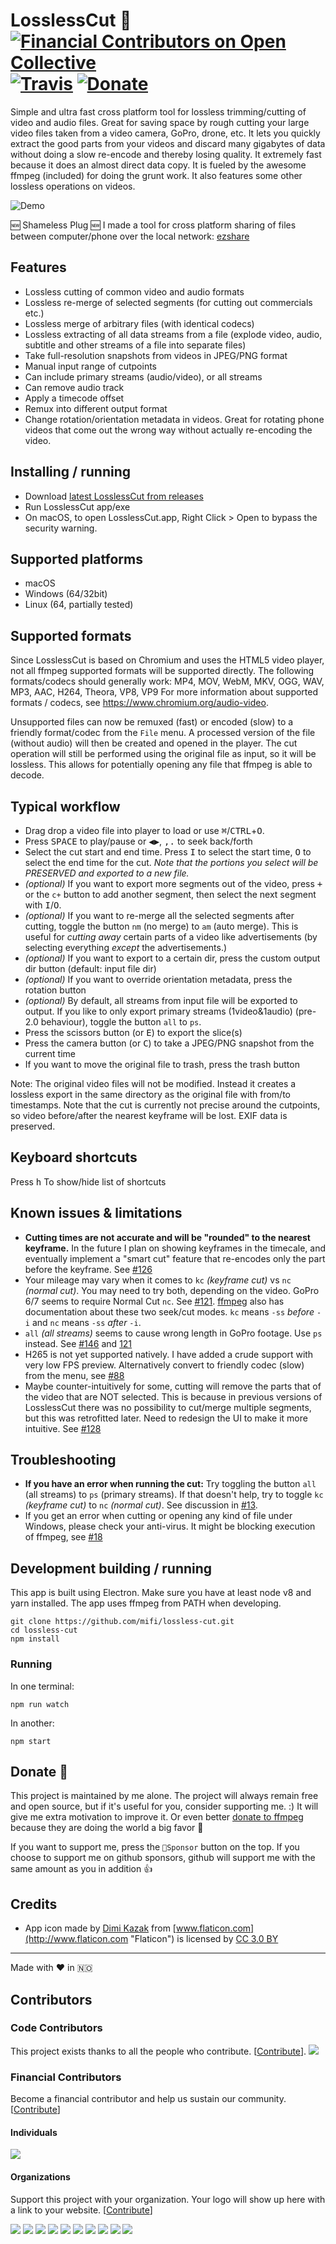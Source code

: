 # LosslessCut 🎥 [![Financial Contributors on Open Collective](https://opencollective.com/losslesscut/all/badge.svg?label=financial+contributors)](https://opencollective.com/losslesscut) [![Travis](https://img.shields.io/travis/mifi/lossless-cut.svg)](https://travis-ci.org/mifi/lossless-cut) [![Donate](https://img.shields.io/badge/Donate-PayPal-green.svg)](https://paypal.me/mifino)

Simple and ultra fast cross platform tool for lossless trimming/cutting of video and audio files. Great for saving space by rough cutting your large video files taken from a video camera, GoPro, drone, etc. It lets you quickly extract the good parts from your videos and discard many gigabytes of data without doing a slow re-encode and thereby losing quality. It extremely fast because it does an almost direct data copy. It is fueled by the awesome ffmpeg (included) for doing the grunt work. It also features some other lossless operations on videos.

![Demo](https://github.com/mifi/gifs/raw/master/2019-01-28-lossless-cut.gif)

🆕 Shameless Plug 🆕 I made a tool for cross platform sharing of files between computer/phone over the local network: [ezshare](https://github.com/mifi/ezshare)


## Features
- Lossless cutting of common video and audio formats
- Lossless re-merge of selected segments (for cutting out commercials etc.)
- Lossless merge of arbitrary files (with identical codecs)
- Lossless extracting of all data streams from a file (explode video, audio, subtitle and other streams of a file into separate files)
- Take full-resolution snapshots from videos in JPEG/PNG format
- Manual input range of cutpoints
- Can include primary streams (audio/video), or all streams
- Can remove audio track
- Apply a timecode offset
- Remux into different output format
- Change rotation/orientation metadata in videos. Great for rotating phone videos that come out the wrong way without actually re-encoding the video.

## Installing / running

- Download [latest LosslessCut from releases](https://github.com/mifi/lossless-cut/releases)
- Run LosslessCut app/exe
- On macOS, to open LosslessCut.app, Right Click > Open to bypass the security warning.

## Supported platforms
- macOS
- Windows (64/32bit)
- Linux (64, partially tested)

## Supported formats

Since LosslessCut is based on Chromium and uses the HTML5 video player, not all ffmpeg supported formats will be supported directly.
The following formats/codecs should generally work: MP4, MOV, WebM, MKV, OGG, WAV, MP3, AAC, H264, Theora, VP8, VP9
For more information about supported formats / codecs, see https://www.chromium.org/audio-video.

Unsupported files can now be remuxed (fast) or encoded (slow) to a friendly format/codec from the `File` menu. A processed version of the file (without audio) will then be created and opened in the player. The cut operation will still be performed using the original file as input, so it will be lossless. This allows for potentially opening any file that ffmpeg is able to decode.


## Typical workflow
- Drag drop a video file into player to load or use <kbd>⌘</kbd>/<kbd>CTRL</kbd>+<kbd>O</kbd>.
- Press <kbd>SPACE</kbd> to play/pause or <kbd>◀</kbd><kbd>▶</kbd>, <kbd>,</kbd><kbd>.</kbd> to seek back/forth
- Select the cut start and end time. Press <kbd>I</kbd> to select the start time, <kbd>O</kbd> to select the end time for the cut. *Note that the portions you select will be PRESERVED and exported to a new file.*
- *(optional)* If you want to export more segments out of the video, press <kbd>+</kbd> or the `c+` button to add another segment, then select the next segment with <kbd>I</kbd>/<kbd>O</kbd>.
- *(optional)* If you want to re-merge all the selected segments after cutting, toggle the button `nm` (no merge) to `am` (auto merge). This is useful for *cutting away* certain parts of a video like advertisements (by selecting everything *except* the advertisements.)
- *(optional)* If you want to export to a certain dir, press the custom output dir button (default: input file dir)
- *(optional)* If you want to override orientation metadata, press the rotation button
- *(optional)* By default, all streams from input file will be exported to output. If you like to only export primary streams (1video&1audio) (pre-2.0 behaviour), toggle the button `all` to `ps`.
- Press the scissors button (or <kbd>E</kbd>) to export the slice(s)
- Press the camera button (or <kbd>C</kbd>) to take a JPEG/PNG snapshot from the current time
- If you want to move the original file to trash, press the trash button

Note: The original video files will not be modified. Instead it creates a lossless export in the same directory as the original file with from/to timestamps. Note that the cut is currently not precise around the cutpoints, so video before/after the nearest keyframe will be lost. EXIF data is preserved.

## Keyboard shortcuts
Press <kbd>h</kbd> To show/hide list of shortcuts

## Known issues & limitations
- **Cutting times are not accurate and will be "rounded" to the nearest keyframe.** In the future I plan on showing keyframes in the timecale, and eventually implement a "smart cut" feature that re-encodes only the part before the keyframe. See [#126](https://github.com/mifi/lossless-cut/issues/126)
- Your mileage may vary when it comes to `kc` *(keyframe cut)* vs `nc` *(normal cut)*. You may need to try both, depending on the video. GoPro 6/7 seems to require Normal Cut `nc`. See [#121](https://github.com/mifi/lossless-cut/issues/121). [ffmpeg](https://trac.ffmpeg.org/wiki/Seeking) also has documentation about these two seek/cut modes. `kc` means `-ss` *before* `-i` and `nc` means `-ss` *after* `-i`.
- `all` *(all streams)* seems to cause wrong length in GoPro footage. Use `ps` instead. See [#146](https://github.com/mifi/lossless-cut/issues/146) and [121](https://github.com/mifi/lossless-cut/issues/121#issuecomment-522196244)
- H265 is not yet supported natively. I have added a crude support with very low FPS preview. Alternatively convert to friendly codec (slow) from the menu, see [#88](https://github.com/mifi/lossless-cut/issues/88)
- Maybe counter-intuitively for some, cutting will remove the parts that of the video that are NOT selected. This is because in previous versions of LosslessCut there was no possibility to cut/merge multiple segments, but this was retrofitted later. Need to redesign the UI to make it more intuitive. See [#128](https://github.com/mifi/lossless-cut/issues/128)

## Troubleshooting

- **If you have an error when running the cut:** Try toggling the button `all` (all streams) to `ps` (primary streams). If that doesn't help, try to toggle `kc` *(keyframe cut)* to `nc` *(normal cut)*. See discussion in [#13](https://github.com/mifi/lossless-cut/pull/13).
- If you get an error when cutting or opening any kind of file under Windows, please check your anti-virus. It might be blocking execution of ffmpeg, see [#18](https://github.com/mifi/lossless-cut/issues/18)

## Development building / running

This app is built using Electron. Make sure you have at least node v8 and yarn installed. The app uses ffmpeg from PATH when developing.
```
git clone https://github.com/mifi/lossless-cut.git
cd lossless-cut
npm install
```

### Running
In one terminal:
```
npm run watch
```
In another:
```
npm start
```

## Donate 🙈

This project is maintained by me alone. The project will always remain free and open source, but if it's useful for you, consider supporting me. :) It will give me extra motivation to improve it. Or even better [donate to ffmpeg](https://www.ffmpeg.org/donations.html) because they are doing the world a big favor 🙏

If you want to support me, press the `💜Sponsor` button on the top. If you choose to support me on github sponsors, github will support me with the same amount as you in addition 👍

## Credits
- App icon made by [Dimi Kazak](http://www.flaticon.com/authors/dimi-kazak "Dimi Kazak") from [www.flaticon.com](http://www.flaticon.com "Flaticon") is licensed by [CC 3.0 BY](http://creativecommons.org/licenses/by/3.0/ "Creative Commons BY 3.0")

---

Made with ❤️ in 🇳🇴

## Contributors

### Code Contributors

This project exists thanks to all the people who contribute. [[Contribute](CONTRIBUTING.md)].
<a href="https://github.com/mifi/lossless-cut/graphs/contributors"><img src="https://opencollective.com/losslesscut/contributors.svg?width=890&button=false" /></a>

### Financial Contributors

Become a financial contributor and help us sustain our community. [[Contribute](https://opencollective.com/losslesscut/contribute)]

#### Individuals

<a href="https://opencollective.com/losslesscut"><img src="https://opencollective.com/losslesscut/individuals.svg?width=890"></a>

#### Organizations

Support this project with your organization. Your logo will show up here with a link to your website. [[Contribute](https://opencollective.com/losslesscut/contribute)]

<a href="https://opencollective.com/losslesscut/organization/0/website"><img src="https://opencollective.com/losslesscut/organization/0/avatar.svg"></a>
<a href="https://opencollective.com/losslesscut/organization/1/website"><img src="https://opencollective.com/losslesscut/organization/1/avatar.svg"></a>
<a href="https://opencollective.com/losslesscut/organization/2/website"><img src="https://opencollective.com/losslesscut/organization/2/avatar.svg"></a>
<a href="https://opencollective.com/losslesscut/organization/3/website"><img src="https://opencollective.com/losslesscut/organization/3/avatar.svg"></a>
<a href="https://opencollective.com/losslesscut/organization/4/website"><img src="https://opencollective.com/losslesscut/organization/4/avatar.svg"></a>
<a href="https://opencollective.com/losslesscut/organization/5/website"><img src="https://opencollective.com/losslesscut/organization/5/avatar.svg"></a>
<a href="https://opencollective.com/losslesscut/organization/6/website"><img src="https://opencollective.com/losslesscut/organization/6/avatar.svg"></a>
<a href="https://opencollective.com/losslesscut/organization/7/website"><img src="https://opencollective.com/losslesscut/organization/7/avatar.svg"></a>
<a href="https://opencollective.com/losslesscut/organization/8/website"><img src="https://opencollective.com/losslesscut/organization/8/avatar.svg"></a>
<a href="https://opencollective.com/losslesscut/organization/9/website"><img src="https://opencollective.com/losslesscut/organization/9/avatar.svg"></a>
